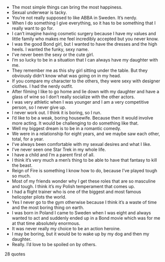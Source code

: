 - The most simple things can bring the most happiness.
 - Sexual underwear is tacky.
 - You’re not really supposed to like ABBA in Sweden. It’s nerdy.
 - When I do something I give everything, so it has to be something that I really want to go for.
 - I can’t imagine having cosmetic surgery because I have my values and little family who makes me feel incredibly accepted but you never know.
 - I was the good Bond girl, but I wanted to have the dresses and the high heels. I wanted the funky, sexy name.
 - I’ve never been the sexy or the cute girl.
 - I’m so lucky to be in a situation that I can always have my daughter with me.
 - They remember me as this shy girl sitting under the table. But they obviously didn’t know what was going on in my head.
 - If you compare my character to the others, they were sexy with designer clothes. I had the nerdy outfit.
 - After filming I like to go home and lie down with my daughter and have a glass of wine so I don’t really socialize with the other actors.
 - I was very athletic when I was younger and I am a very competitive person, so I never give up.
 - I never work out. I think it is boring, so I run.
 - I’d like to be a weak, boring housewife. Because then it would involve more acting. It would be challenging to do something like that.
 - Well my biggest dream is to be in a romantic comedy.
 - We were in a relationship for eight years, and we maybe saw each other, total, for a year.
 - I’ve always been comfortable with my sexual desires and what I like.
 - I’ve never seen one Star Trek in my whole life.
 - I have a child and I’m a parent first of all.
 - I think it’s very much a men’s thing to be able to have that fantasy to kill the beast.
 - Reign of Fire is something I know how to do, because I’ve played tough so much.
 - Most of my friends wonder why I get these roles that are so masculine and tough. I think it’s my Polish temperament that comes up.
 - I had a flight trainer who is one of the biggest and most famous helicopter pilots the world.
 - Yes I never go to the gym otherwise because I think it’s a waste of time and the most boring thing on earth.
 - I was born in Poland I came to Sweden when I was eight and always wanted to act and suddenly ended up in a Bond movie which was for me at that time absolutely enormous.
 - It was never really my choice to be an action heroine.
 - I may be boring, but it would be to wake up by my dog and then my daughter.
 - Really. I’d love to be spoiled on by others.

28 quotes